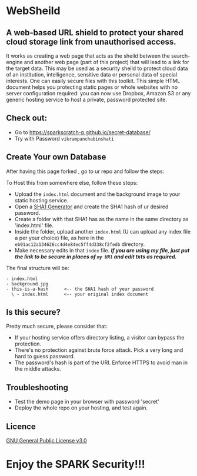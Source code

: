  # WebSheild
A web-based URL shield to protect your shared cloud storage link from unauthorised access.
---

 It works as creating a web page that acts as the sheild between the search-engine and another web page (part of this project) that will lead to a link for the target data. This may be used as a security sheild to protect cloud data of an institution, intelligence, sensitive data or personal data of special interests. One can easily secure files with this toolkit.
  This simple HTML document helps you protecting static pages or whole websites with no server configuration required: you can now use Dropbox, Amazon S3 or any generic hosting service to host a private, password protected site.
  
 ## Check out:
 
- Go to https://sparkscratch-p.github.io/secret-database/
- Try with Password `vikrampanchabinshati`
 
 ## Create Your own Database
 
 After having this page forked , go to ur repo and follow the steps:
 
 To Host this from somewhere else, follow these steps:
 
 - Upload the `index.html` document and the background image to your static hosting service.
 - Open a [SHA1 Generator](https://emn178.github.io/online-tools/sha1.html) and create the SHA1 hash of ur desired password.
 - Create a folder with that SHA1 has as the name in the same directory as 'index.html' file.
 - Inside the folder, upload another `index.html` (U can upload any index file a per your choice) file, as here in the `eb91ac12a134626cc4d4e84ec5ff4d338cf2fedb` directory.
 - Make necessary edits in that `index` file. ***If you are using my file, just put the link to be secure in places of `my URl` and edit txts as required.***

The final structure will be:

```
- index.html
- background.jpg
- this-is-a-hash      <-- the SHA1 hash of your password               
  \ - index.html      <-- your original index document
  ```
  
 ##  Is this secure?
 
Pretty much secure, please consider that:

- If your hosting service offers directory listing, a visitor can bypass the protection.
- There's no protection against brute force attack. Pick a very long and hard to guess password.
- The password's hash is part of the URI. Enforce HTTPS to avoid man in the middle attacks.

## Troubleshooting

- Test the demo page in your browser with password 'secret'
- Deploy the whole repo on your hosting, and test again.

## Licence

[GNU General Public License v3.0](https://github.com/SparkScratch-P/secret-database/blob/main/LICENSE)

# Enjoy the SPARK Security!!!
 
